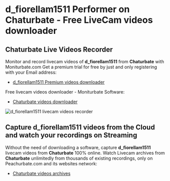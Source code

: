 # d_fiorellam1511 Performer on Chaturbate - Free LiveCam videos downloader

## Chaturbate Live Videos Recorder

Monitor and record livecam videos of **d_fiorellam1511** from **Chaturbate** with Moniturbate.com
Get a premium trial for free by just and only registering with your Email address:
* [d_fiorellam1511 Premium videos downloader](https://moniturbate.com/request-demo-licence-key.html)

Free livecam videos downloader - Moniturbate Software:
* [Chaturbate videos downloader](https://moniturbate.com/moniturbate-download-software.html)

![d_fiorellam1511 livecam videos recorder](https://peachurnet.com/templates/moniturbate-software.png)


## Capture d_fiorellam1511 videos from the Cloud and watch your recordings on Streaming

Without the need of downloading a software, capture **d_fiorellam1511** livecam videos from **Chaturbate** 100% online.
Watch Livecam archives from **Chaturbate** unlimitedly from thousands of existing recordings, only on Peachurbate.com and its websites network:
* [Chaturbate videos archives](https://peachurnet.com/)